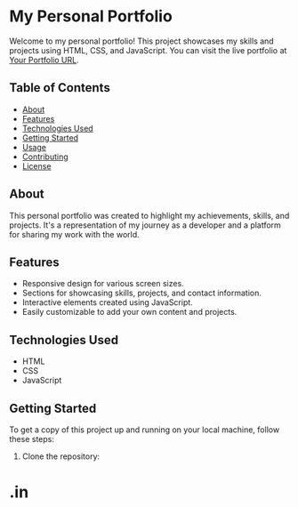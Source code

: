 # My Personal Portfolio

Welcome to my personal portfolio! This project showcases my skills and projects using HTML, CSS, and JavaScript. You can visit the live portfolio at [Your Portfolio URL](https://vaibhavupadhyayy.github.).

## Table of Contents
- [About](#about)
- [Features](#features)
- [Technologies Used](#technologies-used)
- [Getting Started](#getting-started)
- [Usage](#usage)
- [Contributing](#contributing)
- [License](#license)

## About
This personal portfolio was created to highlight my achievements, skills, and projects. It's a representation of my journey as a developer and a platform for sharing my work with the world.

## Features
- Responsive design for various screen sizes.
- Sections for showcasing skills, projects, and contact information.
- Interactive elements created using JavaScript.
- Easily customizable to add your own content and projects.

## Technologies Used
- HTML
- CSS
- JavaScript

## Getting Started
To get a copy of this project up and running on your local machine, follow these steps:

1. Clone the repository:









# .in
